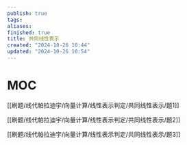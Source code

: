 ```yaml
---
publish: true
tags: 
aliases: 
finished: true
title: 共同线性表示
created: "2024-10-26 10:44"
updated: "2024-10-26 10:54"
---
```

# MOC

[[刷题/线代帕拉迪宇/向量计算/线性表示判定/共同线性表示/题1]]

[[刷题/线代帕拉迪宇/向量计算/线性表示判定/共同线性表示/题2]]

[[刷题/线代帕拉迪宇/向量计算/线性表示判定/共同线性表示/题3]]